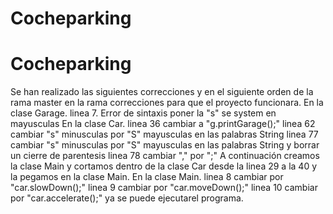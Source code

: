 # Cocheparking
# Cocheparking
Se han realizado las siguientes correcciones y en el siguiente orden de la rama master en la rama correcciones para que el proyecto funcionara.
En la clase Garage. linea 7. Error de sintaxis poner la "s" se system en mayusculas
En la clase Car. linea 36 cambiar a "g.printGarage();"
                 linea 62 cambiar "s" minusculas por "S" mayusculas en las palabras String
                 linea 77 cambiar "s" minusculas por "S" mayusculas en las palabras String y borrar un cierre de parentesis
                 linea 78 cambiar "," por ";"
A continuación creamos la clase Main y cortamos dentro de la clase Car  desde la linea 29 a la 40 y la pegamos en la clase Main.
En la clase Main. linea 8 cambiar por "car.slowDown();"
                  linea 9 cambiar por "car.moveDown();"
                  linea 10 cambiar por "car.accelerate();"
ya se puede ejecutarel programa.
